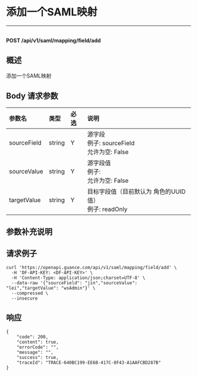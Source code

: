 # 添加一个SAML映射

---

<br />**POST /api/v1/saml/mapping/field/add**

## 概述
添加一个SAML映射




## Body 请求参数

| 参数名        | 类型     | 必选   | 说明              |
|:-----------|:-------|:-----|:----------------|
| sourceField | string | Y | 源字段<br>例子: sourceField <br>允许为空: False <br> |
| sourceValue | string | Y | 源字段值<br>例子:  <br>允许为空: False <br> |
| targetValue | string | Y | 目标字段值（目前默认为 角色的UUID 值）<br>例子: readOnly <br> |

## 参数补充说明





## 请求例子
```shell
curl 'https://openapi.guance.com/api/v1/saml/mapping/field/add' \
  -H 'DF-API-KEY: <DF-API-KEY>' \
  -H 'Content-Type: application/json;charset=UTF-8' \
  --data-raw '{"sourceField": "jin","sourceValue": "lei","targetValue": "wsAdmin"}' \
  --compressed \
  --insecure
```




## 响应
```shell
{
    "code": 200,
    "content": true,
    "errorCode": "",
    "message": "",
    "success": true,
    "traceId": "TRACE-640BC199-EE6B-417C-8F43-A1AAFCBD287B"
} 
```




